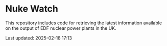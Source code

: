 # Nuke Watch

This repository includes code for retrieving the latest information available on the output of EDF nuclear power plants in the UK.

Last updated: 2025-02-18 17:13